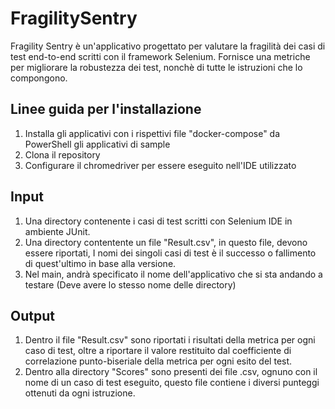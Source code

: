 # FragilitySentry

Fragility Sentry è un'applicativo progettato per valutare la fragilità dei casi di test end-to-end scritti con il framework Selenium.
Fornisce una metriche per migliorare la robustezza dei test, nonchè di tutte le istruzioni che lo compongono.

## Linee guida per l'installazione

1. Installa gli applicativi con i rispettivi file "docker-compose" da PowerShell gli applicativi di sample
2. Clona il repository
3. Configurare il chromedriver per essere eseguito nell'IDE utilizzato


## Input
1. Una directory contenente i casi di test scritti con Selenium IDE in ambiente JUnit.
2. Una directory contentente un file "Result.csv", in questo file, devono essere riportati, I nomi dei singoli casi di test è il successo o fallimento di quest'ultimo in base alla versione.
3. Nel main, andrà specificato il nome dell'applicativo che si sta andando a testare (Deve avere lo stesso nome delle directory)


## Output

1. Dentro il file "Result.csv"  sono riportati i risultati della metrica per ogni caso di test, oltre a riportare il valore restituito dal coefficiente di correlazione punto-biseriale della metrica per ogni esito del test.
2. Dentro alla directory "Scores" sono presenti dei file .csv, ognuno con il nome di un caso di test eseguito, questo file contiene i diversi punteggi ottenuti da ogni istruzione.
